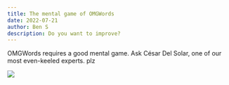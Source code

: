 ```yaml
---
title: The mental game of OMGWords
date: 2022-07-21
author: Ben S
description: Do you want to improve?
---
```

OMGWords requires a good mental game. Ask César Del Solar, one of our most even-keeled experts. plz

![](/images/uploads/winners1-1-.jpg)
